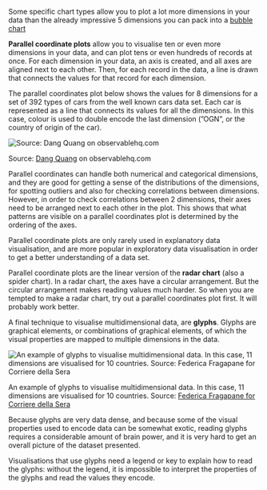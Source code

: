 Some specific chart types allow you to plot a lot more dimensions in your data than the already impressive 5 dimensions you can pack into a <span class='internal-link'>[bubble chart](data-dense-scatter-plots)

**Parallel coordinate plots** allow you to visualise ten or even more dimensions in your data, and can plot tens or even hundreds of records at once. For each dimension in your data, an axis is created, and all axes are aligned next to each other. Then, for each record in the data, a line is drawn that connects the values for that record for each dimension.

The parallel coordinates plot below shows the values for 8 dimensions for a set of 392 types of cars from the well known cars data set. Each car is represented as a line that connects its values for all the dimensions. In this case, colour is used to double encode the last dimension (”OGN”, or the country of origin of the car).

![Source: [Dang Quang](https://observablehq.com/@batshaw/exercise-3-parallel-coordinates#paracoords) on observablehq.com](High%20data%20density%20visualisations%203afe7ec0f8c9410e84385e4de1bb7324/parallel-coordinates-cars.png)

Source: [Dang Quang](https://observablehq.com/@batshaw/exercise-3-parallel-coordinates#paracoords) on observablehq.com

Parallel coordinates can handle both numerical and categorical dimensions, and they are good for getting a sense of the distributions of the dimensions, for spotting outliers and also for checking correlations between dimensions. However, in order to check correlations between 2 dimensions, their axes need to be arranged next to each other in the plot. This shows that what patterns are visible on a parallel coordinates plot is determined by the ordering of the axes.

Parallel coordinate plots are only rarely used in explanatory data visualisation, and are more popular in exploratory data visualisation in order to get a better understanding of a data set.

Parallel coordinate plots are the linear version of the **radar chart** (also a spider chart). In a radar chart, the axes have a circular arrangement. But the circular arrangement makes reading values much harder. So when you are tempted to make a radar chart, try out a parallel coordinates plot first. It will probably work better.

A final technique to visualise multidimensional data, are **glyphs**. Glyphs are graphical elements, or combinations of graphical elements, of which the visual properties are mapped to multiple dimensions in the data.

![An example of glyphs to visualise multidimensional data. In this case, 11 dimensions are visualised for 10 countries. Source: [Federica Fragapane for Corriere della Sera](https://www.behance.net/gallery/38834217/Social-Progress-Index-Freedom-and-Tolerance)](High%20data%20density%20visualisations%203afe7ec0f8c9410e84385e4de1bb7324/glyphs-fragapane-social-progress-index.png)

An example of glyphs to visualise multidimensional data. In this case, 11 dimensions are visualised for 10 countries. Source: [Federica Fragapane for Corriere della Sera](https://www.behance.net/gallery/38834217/Social-Progress-Index-Freedom-and-Tolerance)

Because glyphs are very data dense, and because some of the visual properties used to encode data can be somewhat exotic, reading glyphs requires a considerable amount of brain power, and it is very hard to get an overall picture of the dataset presented.

Visualisations that use glyphs need a legend or key to explain how to read the glyphs: without the legend, it is impossible to interpret the properties of the glyphs and read the values they encode.
